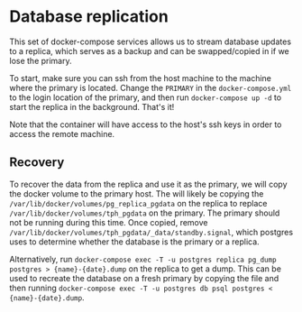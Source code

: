 # Database replication

This set of docker-compose services allows us to stream database updates to a
replica, which serves as a backup and can be swapped/copied in if we lose the
primary.

To start, make sure you can ssh from the host machine to the machine where the
primary is located. Change the `PRIMARY` in the `docker-compose.yml` to the
login location of the primary, and then run `docker-compose up -d` to start the
replica in the background. That's it!

Note that the container will have access to the host's ssh keys in order to
access the remote machine.

## Recovery

To recover the data from the replica and use it as the primary, we will copy
the docker volume to the primary host. The will likely be copying the
`/var/lib/docker/volumes/pg_replica_pgdata` on the replica to replace
`/var/lib/docker/volumes/tph_pgdata` on the primary. The primary should not be
running during this time. Once copied, remove
`/var/lib/docker/volumes/tph_pgdata/_data/standby.signal`, which postgres uses
to determine whether the database is the primary or a replica.

Alternatively, run
`docker-compose exec -T -u postgres replica pg_dump postgres > {name}-{date}.dump`
on the replica to get a dump. This can be used to recreate
the database on a fresh primary by copying the file and then running
`docker-compose exec -T -u postgres db psql postgres < {name}-{date}.dump`.

